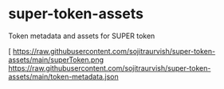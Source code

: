 # super-token-assets
Token metadata and assets for SUPER token

[
https://raw.githubusercontent.com/sojitraurvish/super-token-assets/main/superToken.png
https://raw.githubusercontent.com/sojitraurvish/super-token-assets/main/token-metadata.json
